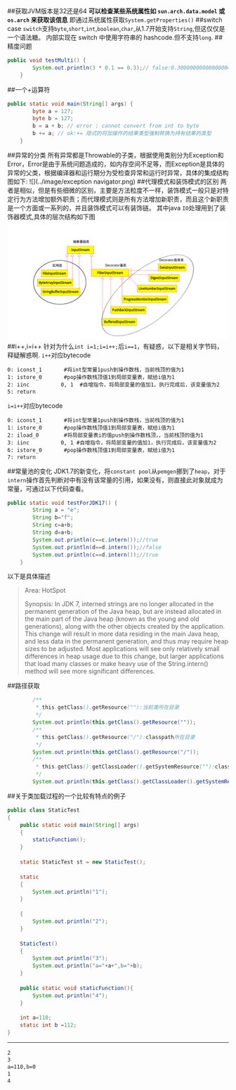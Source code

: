 ##获取JVM版本是32还是64
**可以检查某些系统属性如 `sun.arch.data.model` 或 `os.arch` 来获取该信息**
 即通过系统属性获取`System.getProperties()`
##switch case
`switch`支持`byte`,`short`,`int`,`boolean`,`char`,从1.7开始支持`String`,但这仅仅是一个语法糖。
内部实现在 switch 中使用字符串的 hashcode.但不支持`long`.
##精度问题
```java
public void testMulti() {
		System.out.println(3 * 0.1 == 0.3);// false:0.30000000000000004!=0.3,精度问题
	}
```
##一个+运算符
```java
public static void main(String[] args) {
		byte a = 127;
		byte b = 127;
		b = a + b; // error : cannot convert from int to byte
		b += a; // ok:+= 隐式的将加操作的结果类型强制转换为持有结果的类型
	}
```
##异常的分类
所有异常都是Throwable的子类，根据使用类别分为Exception和Error，Error是由于系统问题造成的，如内存空间不足等，而Exception是具体的异常的父类，根据编译器和运行期分为受检查异常和运行时异常，具体的集成结构图如下:
![](../image/exception  navigator.png)
##代理模式和装饰模式的区别
两者是相似，但是有些细微的区别，主要是方法粒度不一样，装饰模式一般只是对特定行为方法增加额外职责；而代理模式则是所有方法增加新职责，而且这个新职责是一个方面或一系列的，并且装饰模式可以有装饰链。
其中java `IO`处理用到了装饰器模式,具体的层次结构如下图
![](../image/io-decorator.png)
##i++,i=i++
针对为什么`int i=1;i=i++;`后`i==1`，有疑惑，以下是相关字节码，释疑解惑啊.
`i++`对应bytecode
```
0: iconst_1       #将int型常量1push到操作数栈，当前栈顶的值为1 
1: istore_0       #pop操作数栈顶值1到局部变量表，赋给i值为1
2: iinc          0, 1  #自增指令，将局部变量的值加1，执行完成后，该变量值为2
5: return        
```
`i=i++`对应bytecode
```
0: iconst_1       #将int型常量1push到操作数栈，当前栈顶的值为1 
1: istore_0       #pop操作数栈顶值1到局部变量表，赋给i值为1
2: iload_0        #将局部变量表i的值push到操作数栈顶，，当前栈顶的值为1
3: iinc          0, 1 #自增指令，将局部变量的值加1，执行完成后，该变量值为2
6: istore_0       #pop操作数栈顶值1到局部变量表，赋给i值为1
7: return  
```
##常量池的变化
JDK1.7的新变化，将`constant pool`从`pemgen`挪到了`heap`，对于`intern`操作首先判断对中有没有该常量的引用，如果没有，则直接此对象就成为常量，可通过以下代码查看。
```java
public static void testForJDK17() {
		String a = "e";
		String b="f";
		String c=a+b;
		String d=a+b;
		System.out.println(c==c.intern());//true
		System.out.println(d==d.intern());//false
		System.out.println(c==d.intern());//true
	}
```
 以下是具体描述
 >Area: HotSpot
  >
  >Synopsis: In JDK 7, interned strings are no longer allocated in the permanent generation of the Java heap, but are instead   allocated in the main part of the Java heap (known as the young and old generations), along with the other objects created by the application. This change will result in more data residing in the main Java heap, and less data in the permanent generation, and thus may require heap sizes to be adjusted. Most applications will see only relatively small differences in heap usage due to this change, but larger applications that load many classes or make heavy use of the String.intern() method will see more significant differences.
   
##路径获取
```java
        /**
		 * this.getClass().getResource(""):当前类所在目录
		 */
		System.out.println(this.getClass().getResource("")); 
		/**
		 * this.getClass().getResource("/"):classpath所在目录
		 */
		System.out.println(this.getClass().getResource("/"));
	    /**
	     * this.getClass().getClassLoader().getSystemResource(""):classpath所在目录
	     */
		System.out.println(this.getClass().getClassLoader().getSystemResource(""));
```
##关于类加载过程的一个比较有特点的例子
```java
public class StaticTest
{
    public static void main(String[] args)
    {
        staticFunction();
    }
 
    static StaticTest st = new StaticTest();
 
    static
    {
        System.out.println("1");
    }
 
    {
        System.out.println("2");
    }
 
    StaticTest()
    {
        System.out.println("3");
        System.out.println("a="+a+",b="+b);
    }
 
    public static void staticFunction(){
        System.out.println("4");
    }
 
    int a=110;
    static int b =112;
}
```
***
```
2
3
a=110,b=0
1
4
```

